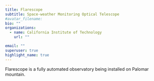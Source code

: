 ```yaml
---
title: Flarescope
subtitle: Space-weather Monitoring Optical Telescope
#avatar_filename: 
bio: ""
organizations:
  - name: California Institute of Technology
    url: ""

email: ""
superuser: true
highlight_name: true
---
```

Flarescope is a fully automated observatory being installed on Palomar mountain.